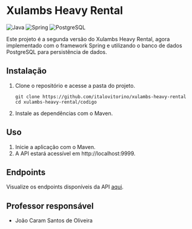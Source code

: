 # Xulambs Heavy Rental

![Java](https://img.shields.io/badge/Java-ED8B00?style=for-the-badge&logo=openjdk&logoColor=white) ![Spring](https://img.shields.io/badge/spring-%236DB33F.svg?style=for-the-badge&logo=spring&logoColor=white) ![PostgreSQL](https://img.shields.io/badge/PostgreSQL-000?style=for-the-badge&logo=postgresql)

Este projeto é a segunda versão do Xulambs Heavy Rental, agora implementado com o framework Spring e utilizando o banco de dados PostgreSQL para persistência de dados.

## Instalação

1. Clone o repositório e acesse a pasta do projeto.
   ```shell
   git clone https://github.com/italovitorino/xulambs-heavy-rental
   cd xulambs-heavy-rental/codigo
   ```
2. Instale as dependências com o Maven.

## Uso
1. Inicie a aplicação com o Maven.
2. A API estará acessível em http://localhost:9999.

## Endpoints
Visualize os endpoints disponíveis da API [aqui](API_ENDPOINTS.md).

## Professor responsável
- João Caram Santos de Oliveira